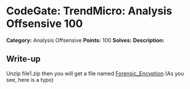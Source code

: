 # CodeGate: TrendMicro: Analysis Offsensive 100


**Category:** Analysis Offsensive 
**Points:** 100 
**Solves:** 
**Description:** 

## Write-up

Unzip file1.zip then you will get a file named [Forensic_Encyption](./Forensic_Encyption
) (As you see, here is a typo)

 
